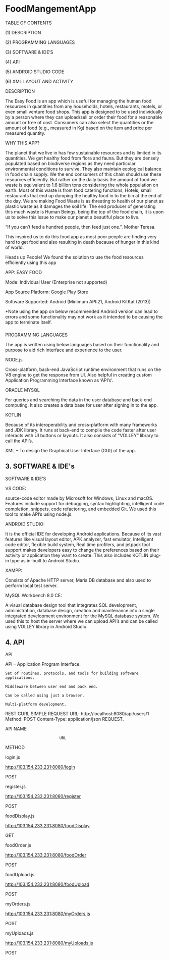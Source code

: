 # FoodMangementApp
 
TABLE OF CONTENTS 


(1) DESCRIPTION 

(2) PROGRAMMING LANGUAGES  

(3) SOFTWARE & IDE’S 

(4) API 

(5) ANDROID STUDIO CODE 

(6) XML LAYOUT AND ACTIVITY 

  

DESCRIPTION 

 The Easy Food is an app which is useful for managing the human food resources in quantities from any households, hotels, restaurants, motels, or even small venture food shops. This app is designed to be used individually by a person where they can upload/sell or order their food for a reasonable amount or free of cost. Consumers can also select the quantities or the amount of food (e.g., measured in Kg) based on the item and price per measured quantity. 

WHY THIS APP? 

 The planet that we live in has few sustainable resources and is limited in its quantities. We get healthy food from flora and fauna. But they are densely populated based on biodiverse regions as they need particular environmental conditions to survive. They also maintain ecological balance in food chain supply. We the end consumers of this chain should use these resources efficiently. But rather on the daily basis the amount of food we waste is equivalent to 1.6 billion tons considering the whole population on earth. Most of this waste is from food catering functions, Hotels, small restaurants that end up dumping the healthy food in to the bin at the end of the day. We are making Food Waste is as threating to health of our planet as plastic waste as it damages the soil life. The end producer of generating this much waste is Human Beings, being the top of the food chain, it is upon us to solve this issue to make our planet a beautiful place to live. 

  

 

 “If you can’t feed a hundred people, then feed just one.”. Mother Teresa.  

 This inspired us to do this food app as most poor people are finding very hard to get food and also resulting in death because of hunger in this kind of world. 

 

Heads up People! We found the solution to use the food resources efficiently using this app 

 
 APP: EASY FOOD 

 Mode: Individual User (Enterprise not supported) 

 App Source Platform: Google Play Store 

 Software Supported: Android (Minimum API:21, Android KitKat (2013)) 

  
*Note using the app on below recommended Android version can lead to errors and some functionality may not work as it intended to be causing the app to terminate itself.   


###  
 PROGRAMMING LANGUAGES 

 The app is written using below languages based on their functionality and purpose to aid rich interface and experience to the user. 

 

NODE.js  

 Cross-platform, back-end JavaScript runtime environment that runs on the V8 engine to get the response from UI. Also helpful in creating custom Application Programming Interface known as ‘API’s’. 

 

ORACLE MYSQL  

 For queries and searching the data in the user database and back-end computing. It also creates a data base for user after signing in to the app. 

 

KOTLIN  

 Because of its interoperability and cross-platform with many frameworks and JDK library. It runs at back-end to compile the code faster after user interacts with UI buttons or layouts. It also consists of “VOLLEY” library to call the API’s.  

 

XML – To design the Graphical User Interface (GUI) of the app. 

    

 

## 3. SOFTWARE & IDE's

SOFTWARE & IDE’S 

VS CODE: 

 source-code editor made by Microsoft for Windows, Linux and macOS. Features include support for debugging, syntax highlighting, intelligent code completion, snippets, code refactoring, and embedded Git. We used this tool to make API’s using node.js. 

 

ANDROID STUDIO: 

 It is the official IDE for developing Android applications. Because of its vast features like visual layout editor, APK analyzer, fast emulator, Intelligent code editor, flexible build system, Real time profilers, and jetpack tool support makes developers easy to change the preferences based on their activity or application they want to create. This also includes KOTLIN plug-in type as in-built to Android Studio. 

 

XAMPP:  

 Consists of Apache HTTP server, Maria DB database and also used to perform local test server. 

 

MySQL Workbench 8.0 CE: 

 A visual database design tool that integrates SQL development, administration, database design, creation and maintenance into a single integrated development environment for the MySQL database system. We used this to host the server where we can upload API’s and can be called using VOLLEY library in Android Studio. 

## 4. API

API 

 
 API – Application Program Interface.  

    Set of routines, protocols, and tools for building software applications.  

    Middleware between user end and back end.  

    Can be called using just a browser.  

    Multi-platform development.  

 REST CURL SIMPLE REQUEST URL: http://localhost:8080/api/users/1  Method: POST Content-Type: application/json REQUEST. 

 

 

 

 

 

   API NAME 

                            URL 

  METHOD 

login.js 

http://103.154.233.231:8080/login 

POST 

register.js 

http://103.154.233.231:8080/register 

POST 

foodDisplay.js 

http://103.154.233.231:8080/foodDisplay 

GET 

foodOrder.js 

http://103.154.233.231:8080/foodOrder 

POST 

foodUpload.js 

http://103.154.233.231:8080/foodUpload 

POST 

myOrders.js 

http://103.154.233.231:8080/myOrders.js 

POST 

myUploads.js 

http://103.154.233.231:8080/myUploads.js 

POST 

 

 

 

 